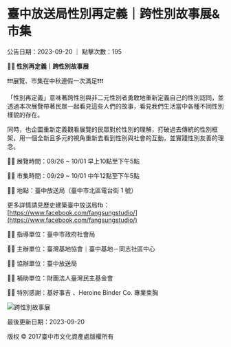 # 臺中放送局性別再定義｜跨性別故事展&市集

公告日期：2023-09-20 ｜ 點擊次數：195

**🏳️‍⚧️ 性別再定義｜跨性別故事展**

❗️❗️❗️展覽、市集在中秋連假一次滿足❗️❗️❗️

「性別再定義」意味著跨性別與非二元性別者勇敢地重新定義自己的性別認同，並透過本次展覽帶著民眾一起看見這些人們的故事，看見我們生活當中各種不同性別樣貌的存在。

同時，也企圖重新定義觀看展覽的民眾對於性別的理解，打破過去傳統的性別框架，用一個全新且多元的視角重新去看到性別與社會的互動，並實踐性別友善的理念。

🏳️‍⚧️ 展覽時間：09/26 ~ 10/01 早上10點至下午5點

🏳️‍⚧️ 市集時間：09/29 ~ 10/01 中午12點至下午5點

🏳️‍⚧️ 地點：臺中放送局（臺中市北區電台街 1 號）

更多詳情請見歷史建築臺中放送局fb：[https://www.facebook.com/fangsungstudio/](https://www.facebook.com/fangsungstudio/)

🏳️‍⚧️ 指導單位：臺中市政府社會局

🏳️‍⚧️ 主辦單位：臺灣基地協會｜臺中基地－同志社區中心

🏳️‍⚧️ 協辦單位：臺中放送局

🏳️‍⚧️ 補助單位：財團法人臺灣民主基金會

🏳️‍⚧️ 特別感謝：基好事吉 、Heroine Binder Co. 專業束胸

![跨性別故事展](https://www.tchac.taichung.gov.tw/uploads/tchac/images/large/b9e21001-147a-4ca1-a868-1da8ca2f5119.jpg)

最後更新日期：2023-09-20

版权 © 2017臺中市文化資產處版權所有
<!-- tcd_original_link https://www.tchac.taichung.gov.tw/information?uid=5&pid=5938 -->
